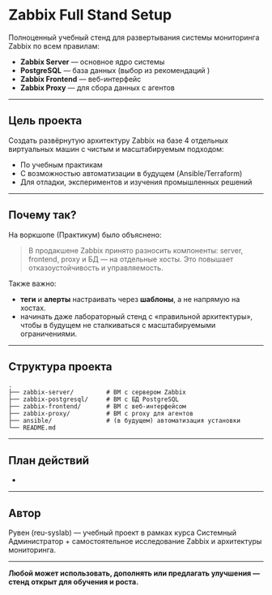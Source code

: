 # Zabbix Full Stand Setup

Полноценный учебный стенд для развертывания системы мониторинга Zabbix по всем правилам:

* **Zabbix Server** — основное ядро системы
* **PostgreSQL** — база данных (выбор из рекомендаций )
* **Zabbix Frontend** — веб-интерфейс
* **Zabbix Proxy** — для сбора данных с агентов

---

## Цель проекта

Создать развёрнутую архитектуру Zabbix на базе 4 отдельных виртуальных машин с чистым и масштабируемым подходом:

* По учебным практикам
* С возможностью автоматизации в будущем (Ansible/Terraform)
* Для отладки, экспериментов и изучения промышленных решений

---

## Почему так?

На воркшопе (Практикум) было объяснено:

> В продакшене Zabbix принято разносить компоненты: server, frontend, proxy и БД — на отдельные хосты. Это повышает отказоустойчивость и управляемость.

Также важно:

* **теги** и **алерты** настраивать через **шаблоны**, а не напрямую на хостах.
* начинать даже лабораторный стенд с «правильной архитектуры», чтобы в будущем не сталкиваться с масштабируемыми ограничениями.

---

## Структура проекта

```
.
├── zabbix-server/         # ВМ с сервером Zabbix
├── zabbix-postgresql/     # ВМ с БД PostgreSQL
├── zabbix-frontend/       # ВМ с веб-интерфейсом
├── zabbix-proxy/          # ВМ с proxy для агентов
├── ansible/               # (в будущем) автоматизация установки
└── README.md
```

---

## План действий

*

---

## Автор

Рувен (reu-syslab) — учебный проект в рамках курса Системный Администратор + самостоятельное исследование Zabbix и архитектуры мониторинга.

---

**Любой может использовать, дополнять или предлагать улучшения — стенд открыт для обучения и роста.**
